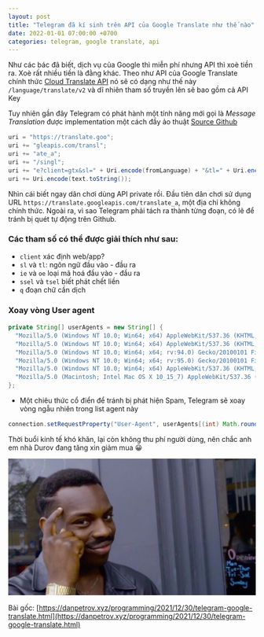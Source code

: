 ```yaml
---
layout: post
title: "Telegram đã kí sinh trên API của Google Translate như thế nào"
date: 2022-01-01 07:00:00 +0700
categories: telegram, google translate, api
---
```


Như các bác đã biết, dịch vụ của Google thì miễn phí nhưng API thì xoè tiền ra. Xoè rất nhiều tiền là đằng khác. Theo như API của Google Translate chính thức 
[Cloud Translate API](https://cloud.google.com/translate/docs/reference/rest/v2/translate) nó sẽ có dạng như thế này `/language/translate/v2` và dĩ nhiên tham số truyền lên sẽ bao gồm cả API Key

Tuy nhiên gần đây Telegram có phát hành một tính năng mới gọi là *Message Translation* được implementation một cách đầy ảo thuật [Source Github](https://github.com/DrKLO/Telegram/commit/9e740dfd4d2b1ab6b8ed2b972e0f72fc9b8bd09d#diff-bc405602f072ccdb4e595ac9f577f6bfae72778c6a989bf81021b79cfef28568R1081)

```java
uri = "https://translate.goo";
uri += "gleapis.com/transl";
uri += "ate_a";
uri += "/singl";
uri += "e?client=gtx&sl=" + Uri.encode(fromLanguage) + "&tl=" + Uri.encode(toLanguage) + "&dt=t" + "&ie=UTF-8&oe=UTF-8&otf=1&ssel=0&tsel=0&kc=7&dt=at&dt=bd&dt=ex&dt=ld&dt=md&dt=qca&dt=rw&dt=rm&dt=ss&q=";
uri += Uri.encode(text.toString());
```

Nhìn cái biết ngay dân chơi dùng API private rồi. Đầu tiên dân chơi sử dụng URL `https://translate.googleapis.com/translate_a`, một địa chỉ không chính thức. Ngoài ra, vì sao  Telegram phải tách ra thành từng đoạn, có lẽ để tránh bị quét tự động trên Github.

### Các tham số có thể được giải thích như sau:
- `client` xác định web/app?
- `sl` và `tl`: ngôn ngữ đầu vào - đầu ra
- `ie` và `oe` loại mã hoá đầu vào - đầu ra
- `ssel` và `tsel` biết phát chết liền
- `q` đoạn chữ cần dịch

### Xoay vòng User agent

```java
private String[] userAgents = new String[] {
  "Mozilla/5.0 (Windows NT 10.0; Win64; x64) AppleWebKit/537.36 (KHTML, like Gecko) Chrome/96.0.4664.45 Safari/537.36", // 13.5%
  "Mozilla/5.0 (Windows NT 10.0; Win64; x64) AppleWebKit/537.36 (KHTML, like Gecko) Chrome/96.0.4664.110 Safari/537.36", // 6.6%
  "Mozilla/5.0 (Windows NT 10.0; Win64; x64; rv:94.0) Gecko/20100101 Firefox/94.0", // 6.4%
  "Mozilla/5.0 (Windows NT 10.0; Win64; x64; rv:95.0) Gecko/20100101 Firefox/95.0", // 6.2%
  "Mozilla/5.0 (Windows NT 10.0; Win64; x64) AppleWebKit/537.36 (KHTML, like Gecko) Chrome/96.0.4664.93 Safari/537.36", // 5.2%
  "Mozilla/5.0 (Macintosh; Intel Mac OS X 10_15_7) AppleWebKit/537.36 (KHTML, like Gecko) Chrome/96.0.4664.55 Safari/537.36" // 4.8%
};
```

- Một chiêu thức cổ điển để tránh bị phát hiện Spam, Telegram sẽ xoay vòng ngẫu nhiên trong list agent này

```java
connection.setRequestProperty("User-Agent", userAgents[(int) Math.round(Math.random() * (userAgents.length - 1))]);
```

Thời buổi kinh tế khó khăn, lại còn không thu phí người dùng, nên chắc anh em nhà Durov đang tăng xin giảm mua 😀

![](16978756.jpeg)



Bài gốc: [https://danpetrov.xyz/programming/2021/12/30/telegram-google-translate.html](https://danpetrov.xyz/programming/2021/12/30/telegram-google-translate.html)